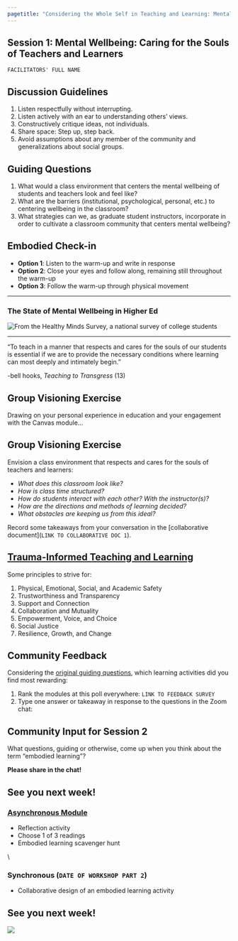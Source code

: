```yaml
---
pagetitle: "Considering the Whole Self in Teaching and Learning: Mental and Physical Wellbeing in the Classroom"
---
```


## Session 1: Mental Wellbeing: Caring for the Souls of Teachers and Learners

`FACILITATORS' FULL NAME`

## Discussion Guidelines

1. Listen respectfully without interrupting.
2. Listen actively with an ear to understanding others’ views.
3. Constructively critique ideas, not individuals.
4. Share space: Step up, step back.
5. Avoid assumptions about any member of the community and
   generalizations about social groups.

## Guiding Questions

1. What would a class environment that centers the mental wellbeing of
   students and teachers look and feel like?
2. What are the barriers (institutional, psychological, personal,
   etc.) to centering wellbeing in the classroom?
3. What strategies can we, as graduate student instructors,
   incorporate in order to cultivate a classroom community that
   centers mental wellbeing?

## Embodied Check-in

- **Option 1**: Listen to the warm-up and write in response
- **Option 2**: Close your eyes and follow along, remaining still
  throughout the warm-up
- **Option 3**: Follow the warm-up through physical movement

---------

### The State of Mental Wellbeing in Higher Ed

![From the [Healthy Minds
Survey](https://healthymindsnetwork.org/wp-content/uploads/2019/09/HMS_national-2018-19.pdf),
a national survey of college students](mental-health.png)

----------------------

“To teach in a manner that respects and cares for the souls of our
students is essential if we are to provide the necessary conditions
where learning can most deeply and intimately begin.”

-bell hooks, *Teaching to Transgress* (13)

## Group Visioning Exercise

Drawing on your personal experience in education and your engagement
with the Canvas module...

## Group Visioning Exercise

Envision a class environment that respects and cares for the souls of
teachers and learners:

- *What does this classroom look like?*
- *How is class time structured?*
- *How do students interact with each other? With the instructor(s)?*
- *How are the directions and methods of learning decided?*
- *What obstacles are keeping us from this ideal?*

Record some takeaways from your conversation in the [collaborative
document](`LINK TO COLLABORATIVE DOC 1`).

## [Trauma-Informed Teaching and Learning](https://traumainformedteachingblog.files.wordpress.com/2020/03/examples-of-titl-in-college-classrooms-3.2020-color-3.pdf)

Some principles to strive for:

1. Physical, Emotional, Social, and Academic Safety
2. Trustworthiness and Transparency
3. Support and Connection
4. Collaboration and Mutuality
5. Empowerment, Voice, and Choice
6. Social Justice
7. Resilience, Growth, and Change

## Community Feedback

Considering the [original guiding questions](#guiding-questions),
which learning activities did you find most rewarding:

1. Rank the modules at this poll everywhere:
   `LINK TO FEEDBACK SURVEY`
2. Type one answer or takeaway in response to the questions in the
   Zoom chat:


## Community Input for Session 2

What questions, guiding or otherwise, come up when you think about the
term “embodied learning”?

**Please share in the chat!**



## See you next week!


### [Asynchronous Module](../workshop/module2.md)
- Reflection activity
- Choose 1 of 3 readings
- Embodied learning scavenger hunt

\\

### Synchronous (**`DATE OF WORKSHOP PART 2`**)
- Collaborative design of an embodied learning activity

## See you next week!

![](https://media1.giphy.com/media/xFnAObsU5nMrUUC3HX/giphy-downsized.gif?cid=6104955e9e18052454a9f72b9df40ff1031f24f2ce3a42a6&rid=giphy-downsized.gif)
